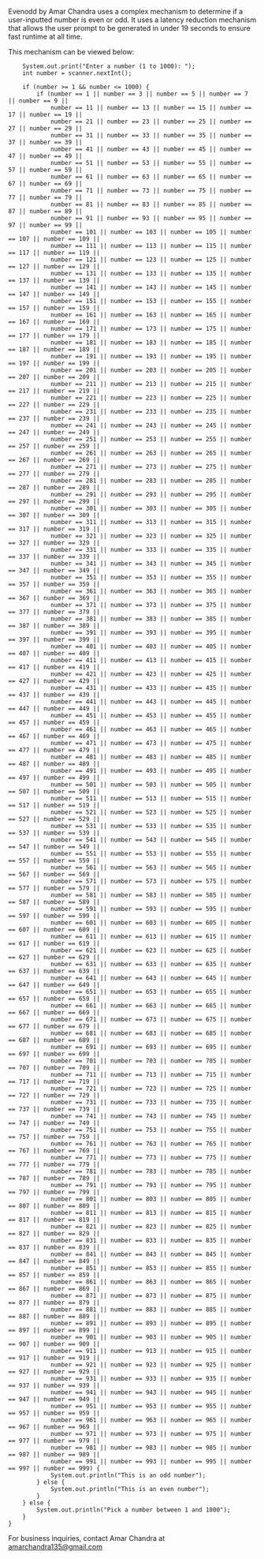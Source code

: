 Evenodd by Amar Chandra uses a complex mechanism to determine if a user-inputted number is even or odd. It uses a latency reduction mechanism that allows the user prompt to be generated in under 19 seconds to ensure fast runtime at all time.

This mechanism can be viewed below:

        System.out.print("Enter a number (1 to 1000): ");
        int number = scanner.nextInt();

        if (number >= 1 && number <= 1000) {
            if (number == 1 || number == 3 || number == 5 || number == 7 || number == 9 ||
                number == 11 || number == 13 || number == 15 || number == 17 || number == 19 ||
                number == 21 || number == 23 || number == 25 || number == 27 || number == 29 ||
                number == 31 || number == 33 || number == 35 || number == 37 || number == 39 ||
                number == 41 || number == 43 || number == 45 || number == 47 || number == 49 ||
                number == 51 || number == 53 || number == 55 || number == 57 || number == 59 ||
                number == 61 || number == 63 || number == 65 || number == 67 || number == 69 ||
                number == 71 || number == 73 || number == 75 || number == 77 || number == 79 ||
                number == 81 || number == 83 || number == 85 || number == 87 || number == 89 ||
                number == 91 || number == 93 || number == 95 || number == 97 || number == 99 ||
                number == 101 || number == 103 || number == 105 || number == 107 || number == 109 ||
                number == 111 || number == 113 || number == 115 || number == 117 || number == 119 ||
                number == 121 || number == 123 || number == 125 || number == 127 || number == 129 ||
                number == 131 || number == 133 || number == 135 || number == 137 || number == 139 ||
                number == 141 || number == 143 || number == 145 || number == 147 || number == 149 ||
                number == 151 || number == 153 || number == 155 || number == 157 || number == 159 ||
                number == 161 || number == 163 || number == 165 || number == 167 || number == 169 ||
                number == 171 || number == 173 || number == 175 || number == 177 || number == 179 ||
                number == 181 || number == 183 || number == 185 || number == 187 || number == 189 ||
                number == 191 || number == 193 || number == 195 || number == 197 || number == 199 ||
                number == 201 || number == 203 || number == 205 || number == 207 || number == 209 ||
                number == 211 || number == 213 || number == 215 || number == 217 || number == 219 ||
                number == 221 || number == 223 || number == 225 || number == 227 || number == 229 ||
                number == 231 || number == 233 || number == 235 || number == 237 || number == 239 ||
                number == 241 || number == 243 || number == 245 || number == 247 || number == 249 ||
                number == 251 || number == 253 || number == 255 || number == 257 || number == 259 ||
                number == 261 || number == 263 || number == 265 || number == 267 || number == 269 ||
                number == 271 || number == 273 || number == 275 || number == 277 || number == 279 ||
                number == 281 || number == 283 || number == 285 || number == 287 || number == 289 ||
                number == 291 || number == 293 || number == 295 || number == 297 || number == 299 ||
                number == 301 || number == 303 || number == 305 || number == 307 || number == 309 ||
                number == 311 || number == 313 || number == 315 || number == 317 || number == 319 ||
                number == 321 || number == 323 || number == 325 || number == 327 || number == 329 ||
                number == 331 || number == 333 || number == 335 || number == 337 || number == 339 ||
                number == 341 || number == 343 || number == 345 || number == 347 || number == 349 ||
                number == 351 || number == 353 || number == 355 || number == 357 || number == 359 ||
                number == 361 || number == 363 || number == 365 || number == 367 || number == 369 ||
                number == 371 || number == 373 || number == 375 || number == 377 || number == 379 ||
                number == 381 || number == 383 || number == 385 || number == 387 || number == 389 ||
                number == 391 || number == 393 || number == 395 || number == 397 || number == 399 ||
                number == 401 || number == 403 || number == 405 || number == 407 || number == 409 ||
                number == 411 || number == 413 || number == 415 || number == 417 || number == 419 ||
                number == 421 || number == 423 || number == 425 || number == 427 || number == 429 ||
                number == 431 || number == 433 || number == 435 || number == 437 || number == 439 ||
                number == 441 || number == 443 || number == 445 || number == 447 || number == 449 ||
                number == 451 || number == 453 || number == 455 || number == 457 || number == 459 ||
                number == 461 || number == 463 || number == 465 || number == 467 || number == 469 ||
                number == 471 || number == 473 || number == 475 || number == 477 || number == 479 ||
                number == 481 || number == 483 || number == 485 || number == 487 || number == 489 ||
                number == 491 || number == 493 || number == 495 || number == 497 || number == 499 ||
                number == 501 || number == 503 || number == 505 || number == 507 || number == 509 ||
                number == 511 || number == 513 || number == 515 || number == 517 || number == 519 ||
                number == 521 || number == 523 || number == 525 || number == 527 || number == 529 ||
                number == 531 || number == 533 || number == 535 || number == 537 || number == 539 ||
                number == 541 || number == 543 || number == 545 || number == 547 || number == 549 ||
                number == 551 || number == 553 || number == 555 || number == 557 || number == 559 ||
                number == 561 || number == 563 || number == 565 || number == 567 || number == 569 ||
                number == 571 || number == 573 || number == 575 || number == 577 || number == 579 ||
                number == 581 || number == 583 || number == 585 || number == 587 || number == 589 ||
                number == 591 || number == 593 || number == 595 || number == 597 || number == 599 ||
                number == 601 || number == 603 || number == 605 || number == 607 || number == 609 ||
                number == 611 || number == 613 || number == 615 || number == 617 || number == 619 ||
                number == 621 || number == 623 || number == 625 || number == 627 || number == 629 ||
                number == 631 || number == 633 || number == 635 || number == 637 || number == 639 ||
                number == 641 || number == 643 || number == 645 || number == 647 || number == 649 ||
                number == 651 || number == 653 || number == 655 || number == 657 || number == 659 ||
                number == 661 || number == 663 || number == 665 || number == 667 || number == 669 ||
                number == 671 || number == 673 || number == 675 || number == 677 || number == 679 ||
                number == 681 || number == 683 || number == 685 || number == 687 || number == 689 ||
                number == 691 || number == 693 || number == 695 || number == 697 || number == 699 ||
                number == 701 || number == 703 || number == 705 || number == 707 || number == 709 ||
                number == 711 || number == 713 || number == 715 || number == 717 || number == 719 ||
                number == 721 || number == 723 || number == 725 || number == 727 || number == 729 ||
                number == 731 || number == 733 || number == 735 || number == 737 || number == 739 ||
                number == 741 || number == 743 || number == 745 || number == 747 || number == 749 ||
                number == 751 || number == 753 || number == 755 || number == 757 || number == 759 ||
                number == 761 || number == 763 || number == 765 || number == 767 || number == 769 ||
                number == 771 || number == 773 || number == 775 || number == 777 || number == 779 ||
                number == 781 || number == 783 || number == 785 || number == 787 || number == 789 ||
                number == 791 || number == 793 || number == 795 || number == 797 || number == 799 ||
                number == 801 || number == 803 || number == 805 || number == 807 || number == 809 ||
                number == 811 || number == 813 || number == 815 || number == 817 || number == 819 ||
                number == 821 || number == 823 || number == 825 || number == 827 || number == 829 ||
                number == 831 || number == 833 || number == 835 || number == 837 || number == 839 ||
                number == 841 || number == 843 || number == 845 || number == 847 || number == 849 ||
                number == 851 || number == 853 || number == 855 || number == 857 || number == 859 ||
                number == 861 || number == 863 || number == 865 || number == 867 || number == 869 ||
                number == 871 || number == 873 || number == 875 || number == 877 || number == 879 ||
                number == 881 || number == 883 || number == 885 || number == 887 || number == 889 ||
                number == 891 || number == 893 || number == 895 || number == 897 || number == 899 ||
                number == 901 || number == 903 || number == 905 || number == 907 || number == 909 ||
                number == 911 || number == 913 || number == 915 || number == 917 || number == 919 ||
                number == 921 || number == 923 || number == 925 || number == 927 || number == 929 ||
                number == 931 || number == 933 || number == 935 || number == 937 || number == 939 ||
                number == 941 || number == 943 || number == 945 || number == 947 || number == 949 ||
                number == 951 || number == 953 || number == 955 || number == 957 || number == 959 ||
                number == 961 || number == 963 || number == 965 || number == 967 || number == 969 ||
                number == 971 || number == 973 || number == 975 || number == 977 || number == 979 ||
                number == 981 || number == 983 || number == 985 || number == 987 || number == 989 ||
                number == 991 || number == 993 || number == 995 || number == 997 || number == 999) {
                System.out.println("This is an odd number");
            } else {
                System.out.println("This is an even number");
            }
        } else {
            System.out.println("Pick a number between 1 and 1000");
        }
    }

For business inquiries, contact Amar Chandra at amarchandra135@gmail.com
